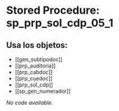 # Stored Procedure: sp_prp_sol_cdp_05_1

## Usa los objetos:
- [[gen_subtipodoc]]
- [[prp_auditoria]]
- [[prp_cabdoc]]
- [[prp_cuedoc]]
- [[prp_sol_cdp]]
- [[sp_gen_numerador]]

*No code available.*
